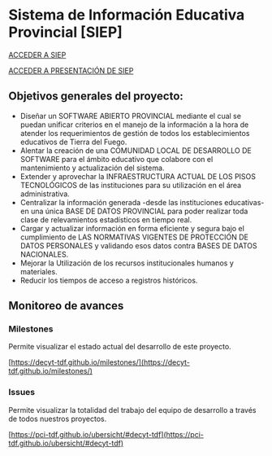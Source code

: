 # Sistema de Información Educativa Provincial [SIEP]

[ACCEDER A SIEP](https://siep.tdf.educar.gob.ar/)

[ACCEDER A PRESENTACIÓN DE SIEP](https://decyt-tdf.github.io/presentacionsiep/)
## Objetivos generales del proyecto:

* Diseñar un SOFTWARE ABIERTO PROVINCIAL mediante el cual se puedan unificar criterios en el manejo de la información a la hora de atender los requerimientos de gestión de todos los establecimientos educativos de Tierra del Fuego.
* Alentar la creación de una COMUNIDAD LOCAL DE DESARROLLO DE SOFTWARE para el ámbito educativo que colabore con el mantenimiento y actualización del sistema.
* Extender y aprovechar la INFRAESTRUCTURA ACTUAL DE LOS PISOS TECNOLÓGICOS de las instituciones para su utilización en el área administrativa.  
* Centralizar la información generada -desde las instituciones educativas- en una única BASE DE DATOS PROVINCIAL para poder realizar toda clase de relevamientos estadísticos en tiempo real. 
* Cargar y actualizar información en forma eficiente y segura bajo el cumplimiento de LAS NORMATIVAS VIGENTES DE PROTECCIÓN DE DATOS PERSONALES y validando esos datos contra BASES DE DATOS NACIONALES.
* Mejorar la Utilización de los recursos institucionales humanos y materiales.
* Reducir los tiempos de acceso a registros históricos.

## Monitoreo de avances

### Milestones

Permite visualizar el estado actual del desarrollo de este proyecto.

[https://decyt-tdf.github.io/milestones/](https://decyt-tdf.github.io/milestones/)

### Issues

Permite visualizar la totalidad del trabajo del equipo de desarrollo a través de todos nuestros proyectos.

[https://pci-tdf.github.io/ubersicht/#decyt-tdf](https://pci-tdf.github.io/ubersicht/#decyt-tdf)

<!-- Instalación
  Por ejemplo npm install titulo  -->

<!-- Tests
 Breve descripción de cómo correr la suit de tests  -->

<!-- GitFlow
 Test de push -->
